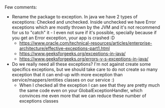 Few comments:
- Rename the package to exception. In java we have 2 types of exceptions: Checked and unchecked. Inside unchecked we have Error exceptions which are mostly thrown by the JVM and it's not recommend for us to "catch" it - I even not sure if it's possible, specially because if you get an Error exception, your app is crashed :D  
  - https://www.oracle.com/technical-resources/articles/enterprise-architecture/effective-exceptions-part1.html
  - https://www.geeksforgeeks.org/exceptions-in-java/
  - https://www.geeksforgeeks.org/errors-v-s-exceptions-in-java/
- Do we really need all these exceptions? I'm not against create some specifics exceptions, but we should take care to do not create so many exception that it can end-up with more exception than service/mappers/entities classes on our service :)
  - When I checked all the exception I can see that they are pretty much the same code even on your GlobalExceptionHandler, which convinces me even more that we can reduce these number of exceptions classes  
